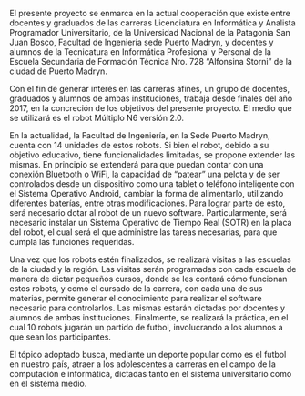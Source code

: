 El presente proyecto se enmarca en la actual cooperación que existe entre docentes y graduados de las carreras Licenciatura en Informática y Analista Programador Universitario, de la Universidad Nacional de la Patagonia San Juan Bosco, Facultad de Ingeniería sede Puerto Madryn, y docentes y alumnos de la Tecnicatura en Informática Profesional y Personal de la Escuela Secundaria de Formación Técnica Nro. 728 “Alfonsina Storni” de la ciudad de Puerto Madryn. 

Con el fin de generar interés en las carreras afines, un grupo de docentes, graduados y alumnos de ambas instituciones, trabaja desde finales del año 2017, en la concreción de los objetivos del presente proyecto. El medio que se utilizará es el robot Múltiplo N6 versión 2.0. 
 
En la actualidad, la Facultad de Ingeniería, en la Sede Puerto Madryn, cuenta con 14 unidades de estos robots. Si bien el robot, debido a su objetivo educativo, tiene funcionalidades limitadas, se propone extender las mismas. En principio se extenderá para que puedan contar con una conexión Bluetooth o WiFi, la capacidad de “patear” una pelota y de ser controlados desde un dispositivo como una tablet o teléfono inteligente con el Sistema Operativo Android, cambiar la forma de alimentarlo, utilizando diferentes baterías, entre otras modificaciones. Para lograr parte de esto, será necesario dotar al robot de un nuevo software. Particularmente, será necesario instalar un Sistema Operativo de Tiempo Real (SOTR) en la placa del robot, el cual será el que administre las tareas necesarias, para que cumpla las funciones requeridas.

Una vez que los robots estén finalizados, se realizará visitas a las escuelas de la ciudad y la región. Las visitas serán programadas con cada escuela de manera de dictar pequeños cursos, donde se les contará cómo funcionan estos robots, y como el cursado de la carrera, con cada una de sus materias, permite generar el conocimiento para realizar el software necesario para controlarlos. Las mismas estarán dictadas por docentes y alumnos de ambas instituciones. Finalmente, se realizará la práctica, en el cual 10 robots jugarán un partido de futbol, involucrando a los alumnos a que sean los participantes.

El tópico adoptado busca, mediante un deporte popular como es el futbol en nuestro país, atraer a los adolescentes a carreras en el campo de la computación e  informática, dictadas tanto en el sistema universitario como en el sistema medio. 
